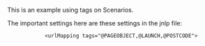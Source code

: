 This is an example using tags on Scenarios.

The important settings here are these settings in the jnlp file:

```
			<urlMapping tags="@PAGEOBJECT,@LAUNCH,@POSTCODE">
```